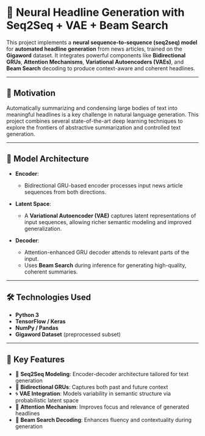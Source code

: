 # 📰 Neural Headline Generation with Seq2Seq + VAE + Beam Search

This project implements a **neural sequence-to-sequence (seq2seq) model** for **automated headline generation** from news articles, trained on the **Gigaword** dataset. It integrates powerful components like **Bidirectional GRUs**, **Attention Mechanisms**, **Variational Autoencoders (VAEs)**, and **Beam Search** decoding to produce context-aware and coherent headlines.

---

## 🧩 Motivation

Automatically summarizing and condensing large bodies of text into meaningful headlines is a key challenge in natural language generation. This project combines several state-of-the-art deep learning techniques to explore the frontiers of abstractive summarization and controlled text generation.

---

## 🧠 Model Architecture

- **Encoder**:  
  - Bidirectional GRU-based encoder processes input news article sequences from both directions.
  
- **Latent Space**:
  - A **Variational Autoencoder (VAE)** captures latent representations of input sequences, allowing richer semantic modeling and improved generalization.

- **Decoder**:
  - Attention-enhanced GRU decoder attends to relevant parts of the input.
  - Uses **Beam Search** during inference for generating high-quality, coherent summaries.

---

## 🛠️ Technologies Used

- **Python 3**
- **TensorFlow / Keras**
- **NumPy / Pandas**
- **Gigaword Dataset** (preprocessed subset)

---

## 🧪 Key Features

- 🧠 **Seq2Seq Modeling**: Encoder-decoder architecture tailored for text generation
- 🔁 **Bidirectional GRUs**: Captures both past and future context
- 🌀 **VAE Integration**: Models variability in semantic structure via probabilistic latent space
- 🎯 **Attention Mechanism**: Improves focus and relevance of generated headlines
- 🧭 **Beam Search Decoding**: Enhances fluency and contextuality during generation
